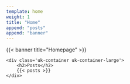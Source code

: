 ```yaml
---
template: home
weight: 1
title: "Home"
append: "posts"
append: "banner"
---
```


{{< banner title="Homepage" >}}

<section class='uk-margin-large-top'>

    <div class='uk-container uk-container-large'>
        <h2>Posts</h2>
        {{< posts >}}
    </div>

</section>
